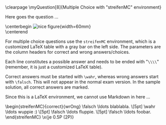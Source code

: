 
\clearpage
\myQuestion[8]{Multiple Choice with "streifenMC" environment}

Here goes the question ...

\centerbegin
![nice figure](figs/somefig){width=60mm}\
\centerend

For multiple choice questions use the `streifenMC` environment, which is a
customized LaTeX table with a gray bar on the left side. The parameters are
the column headers for correct and wrong answers/choices.

Each line constitutes a possible answer and needs to be ended with "`\\\\`"
(remember, it is just a customized LaTeX table).

Correct answers must be started with `\wahr`, whereas wrong answers start
with `\falsch`. This will not appear in the normal exam version. In the sample
solution, all correct answers are marked.

Since this is a LaTeX environment, we cannot use Markdown in here ...


\begin{streifenMC}{correct}{wrOng}
    \falsch \ldots blablabla. \\[5pt]
    \wahr \ldots wuppie :) \\[5pt]
    \falsch \ldots fluppie. \\[5pt]
    \falsch \ldots foobar.
\end{streifenMC}
\x{je 0.5P (2P)}



